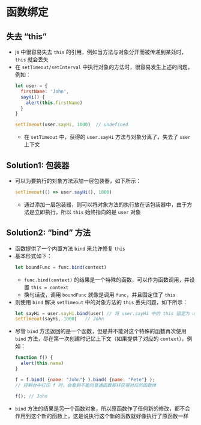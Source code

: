 # 函数绑定

## 失去 “this”
+ js 中很容易失去 `this` 的引用，例如当方法与对象分开而被传递到某处时，`this` 就会丢失
+ 在 `setTimeout/setInterval` 中执行对象的方法时，很容易发生上述的问题，例如：
  ```javascript
  let user = {
    firstName: 'John',
    sayHi() {
      alert(this.firstName)
    }
  }

  setTimeout(user.sayHi, 1000)  // undefined
  ```
  + 在 `setTimeout` 中，获得的 `user.sayHi` 方法与对象分离了，失去了 `user` 上下文

## Solution1: 包装器
+ 可以为要执行的对象方法添加一层包装器，如下所示：
  ```javascript
  setTimeout(() => user.sayHi(), 1000)
  ```
  + 通过添加一层包装器，则可以将对象方法的执行放在该包装器中，由于方法是立即执行，所以 `this` 始终指向的是 `user` 对象

## Solution2: “bind” 方法
+ 函数提供了一个内置方法 `bind` 来允许修复 `this`
+ 基本形式如下：
  ```javascript
  let boundFunc = func.bind(context)
  ```
  + `func.bind(context)` 的结果是一个特殊的函数，可以作为函数调用，并设置 `this = context`
  + 换句话说，调用 `boundFunc` 就像是调用 `func`，并且固定住了 `this`
+ 则使用 `bind` 解决 `setTimeout` 中的对象方法的 `this` 丢失问题，如下所示：
  ```javascript
  let sayHi = user.sayHi.bind(user) // 将 user.sayHi 中的 this 固定为 user
  setTimeout(sayHi, 1000)   // John
  ```
+ 尽管 `bind` 方法返回的是一个函数，但是并不能对这个特殊的函数再次使用 `bind` 方法，尽在第一次创建时记忆上下文（如果提供了对应的 `context`），例如：
  ```javascript
  function f() {
    alert(this.name)
  }

  f = f.bind( {name: "John"} ).bind( {name: "Pete"} );
  // 控制台中打印 f 时，会看到不能向普通函数那样获得对应的函数体

  f(); // John
  ```
+ `bind` 方法的结果是另一个函数对象，所以原函数作了任何新的修改，都不会作用到这个新的函数上，这是说执行这个新的函数就好像执行了原函数一样